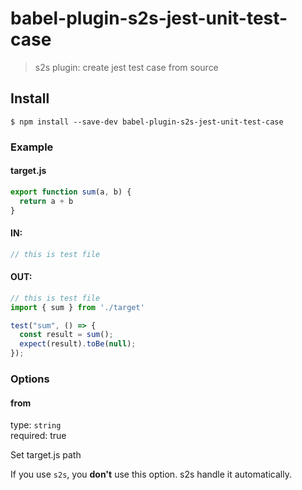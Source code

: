 # babel-plugin-s2s-jest-unit-test-case

> s2s plugin: create jest test case from source


## Install

```
$ npm install --save-dev babel-plugin-s2s-jest-unit-test-case
```

### Example

#### target.js

```js
export function sum(a, b) {
  return a + b
}
```

#### IN:

```js
// this is test file
```

#### OUT:

```js
// this is test file
import { sum } from './target'

test("sum", () => {
  const result = sum();
  expect(result).toBe(null);
});
```

### Options

#### from

type: `string` <br>
required: true

Set target.js path

If you use `s2s`, you **don't** use this option. s2s handle it automatically.
